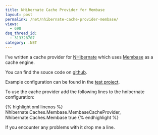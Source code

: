 ```yaml
---
title: NHibernate Cache Provider for Membase
layout: post
permalink: /net/nhibernate-cache-provider-membase/
views:
  - 698
dsq_thread_id:
  - 313328707
category: .NET
---
```

I've written a cache provider for [NHibernate][1] which uses [Membase][2] as a cache engine.

You can find the souce code on [github][3].

Example configuration can be found in the [test project][4].  
  
To use the cache provider add the following lines to the hnibernate configuration:

{% highlight xml linenos %}
<property name='cache.provider_class'>Nhibernate.Caches.Membase.MembaseCacheProvider, Nhibernate.Caches.Membase</property>
<property name='cache.use_second_level_cache'>true</property></pre>
{% endhighlight %}

If you encounter any problems with it drop me a line.

 [1]: http://nhforge.org "NHibernate"
 [2]: http://membase.org "Membase"
 [3]: https://github.com/etishor/NHibernate.Caches.Membase "NHibernate.Caches.Membase"
 [4]: https://github.com/etishor/NHibernate.Caches.Membase/blob/master/NHibernate.Caches.Membase.Tests/App.config "App.config"